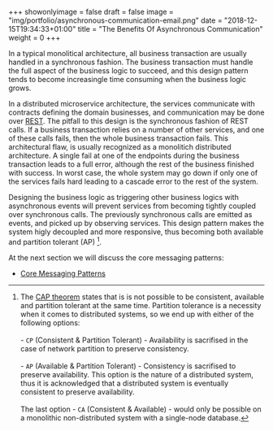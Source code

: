 +++
showonlyimage = false
draft = false
image = "img/portfolio/asynchronous-communication-email.png"
date = "2018-12-15T19:34:33+01:00"
title = "The Benefits Of Asynchronous Communication"
weight = 0
+++

In a typical monolitical architecture, all business transaction are usually handled in a synchronous fashion. The business transaction must handle the full aspect of the business logic to succeed, and this design pattern tends to become increasingle time consuming when the business logic grows. 

In a distributed microservice architecture, the services communicate with contracts defining the domain businesses, and communication may be done over [REST](https://www.codecademy.com/articles/what-is-rest). The pitfall to this design is the synchronous fashion of REST calls. If a business transaction relies on a number of other services, and one of these calls fails, then the whole business transaction fails. This architectural flaw, is usually recognized as a monolitich distributed architecture. A single fail at one of the endpoints during the business transaction leads to a full error, although the rest of the business finished with success. In worst case, the whole system may go down if only one of the services fails hard leading to a cascade error to the rest of the system.

Designing the business logic as triggering other business logics with asynchronous events will prevent services from becoming tightly coupled over synchronous calls. The previously synchronous calls are emitted as events, and picked up by observing services. This design pattern makes the system higly decoupled and more responsive, thus becoming both available and partition tolerant (AP) [^cap_footnote].

At the next section we will discuss the core messaging patterns:

- [Core Messaging Patterns](/portfolio/core_messaging_patterns)

[^cap_footnote]: 
    The [CAP theorem](https://dzone.com/articles/understanding-the-cap-theorem) states that is is not possible to be consistent, available and partition tolerant at the same time. Partition tolerance is a necessity when it comes to distributed systems, so we end up with either of the following options:<br/><br/> - `CP` (Consistent & Partition Tolerant) - Availability is sacrifised in the case of network partition to preserve consistency.<br/><br/> - `AP` (Available & Partition Tolerant) - Consistency is sacrifised to preserve availability. This option is the nature of a distributed system, thus it is acknowledged that a distributed system is eventually consistent to preserve availability.<br/><br/> The last option - `CA` (Consistent & Available) - would only be possible on a monolithic non-distributed system with a single-node database.